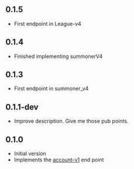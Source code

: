 ## 0.1.5

- First endpoint in League-v4

## 0.1.4

- Finished implementing summonerV4

## 0.1.3

- First endpoint in summoner_v4

## 0.1.1-dev

- Improve description. Give me those pub points.

## 0.1.0

- Initial version
- Implements the [account-v1](https://developer.riotgames.com/apis#account-v1) end point
